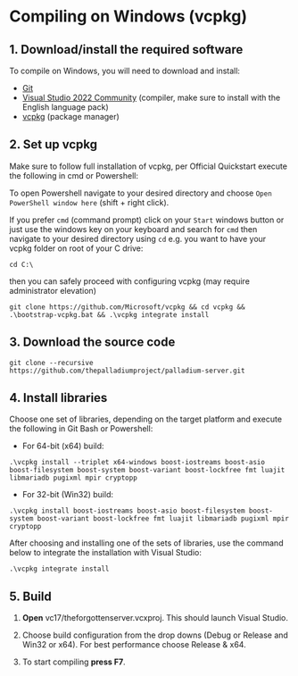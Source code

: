 # Compiling on Windows (vcpkg)

## 1. Download/install the required software
To compile on Windows, you will need to download and install:

- [Git](https://git-scm.com/downloads/win)
- [Visual Studio 2022 Community](https://visualstudio.microsoft.com/vs/) (compiler, make sure to install with the English language pack)
- [vcpkg](https://github.com/Microsoft/vcpkg) (package manager)

## 2. Set up vcpkg
Make sure to follow full installation of vcpkg, per Official Quickstart execute the following in cmd or Powershell:

To open Powershell navigate to your desired directory and choose `Open PowerShell window here` (shift + right click).

If you prefer `cmd` (command prompt) click on your `Start` windows button or just use the windows key on your keyboard and search for `cmd` then navigate to your desired directory using `cd` e.g. you want to have your vcpkg folder on root of your C drive:

```
cd C:\
```

then you can safely proceed with configuring vcpkg (may require administrator elevation)

```
git clone https://github.com/Microsoft/vcpkg && cd vcpkg && .\bootstrap-vcpkg.bat && .\vcpkg integrate install
```

## 3. Download the source code
```
git clone --recursive https://github.com/thepalladiumproject/palladium-server.git
```

## 4. Install libraries
Choose one set of libraries, depending on the target platform and execute the following in Git Bash or Powershell:

- For 64-bit (x64) build:
```
.\vcpkg install --triplet x64-windows boost-iostreams boost-asio boost-filesystem boost-system boost-variant boost-lockfree fmt luajit libmariadb pugixml mpir cryptopp
```

- For 32-bit (Win32) build:
```
.\vcpkg install boost-iostreams boost-asio boost-filesystem boost-system boost-variant boost-lockfree fmt luajit libmariadb pugixml mpir cryptopp
```

After choosing and installing one of the sets of libraries, use the command below to integrate the installation with Visual Studio:
```
.\vcpkg integrate install
```

## 5. Build
1. **Open** vc17/theforgottenserver.vcxproj. This should launch Visual Studio.

2. Choose build configuration from the drop downs (Debug or Release and Win32 or x64). For best performance choose Release & x64.

3. To start compiling **press F7**.
